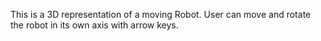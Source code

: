 This is a 3D representation of a moving Robot. 
User can move and rotate the robot in its own axis with arrow keys.
